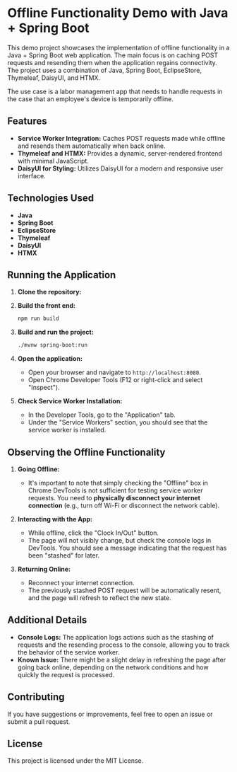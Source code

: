 # Offline Functionality Demo with Java + Spring Boot

This demo project showcases the implementation of offline functionality in a Java + Spring Boot web application. The main focus is on caching POST requests and resending them when the application regains connectivity. The project uses a combination of Java, Spring Boot, EclipseStore, Thymeleaf, DaisyUI, and HTMX.

The use case is a labor management app that needs to handle requests in the case that an employee's device is temporarily offline.

## Features

- **Service Worker Integration:** Caches POST requests made while offline and resends them automatically when back online.
- **Thymeleaf and HTMX:** Provides a dynamic, server-rendered frontend with minimal JavaScript.
- **DaisyUI for Styling:** Utilizes DaisyUI for a modern and responsive user interface.

## Technologies Used

- **Java**
- **Spring Boot**
- **EclipseStore**
- **Thymeleaf**
- **DaisyUI**
- **HTMX**

## Running the Application

1. **Clone the repository:**

2. **Build the front end:**
   ```bash
   npm run build
   ```

3. **Build and run the project:**
   ```bash
   ./mvnw spring-boot:run
   ```

4. **Open the application:**
   - Open your browser and navigate to `http://localhost:8080`.
   - Open Chrome Developer Tools (F12 or right-click and select "Inspect").

5. **Check Service Worker Installation:**
   - In the Developer Tools, go to the "Application" tab.
   - Under the "Service Workers" section, you should see that the service worker is installed.

## Observing the Offline Functionality

1. **Going Offline:**
   - It's important to note that simply checking the "Offline" box in Chrome DevTools is not sufficient for testing service worker requests. You need to **physically disconnect your internet connection** (e.g., turn off Wi-Fi or disconnect the network cable).

2. **Interacting with the App:**
   - While offline, click the "Clock In/Out" button.
   - The page will not visibly change, but check the console logs in DevTools. You should see a message indicating that the request has been "stashed" for later.

3. **Returning Online:**
   - Reconnect your internet connection.
   - The previously stashed POST request will be automatically resent, and the page will refresh to reflect the new state.

## Additional Details

- **Console Logs:** The application logs actions such as the stashing of requests and the resending process to the console, allowing you to track the behavior of the service worker.
- **Known Issue:** There might be a slight delay in refreshing the page after going back online, depending on the network conditions and how quickly the request is processed.

## Contributing

If you have suggestions or improvements, feel free to open an issue or submit a pull request.

## License

This project is licensed under the MIT License.
